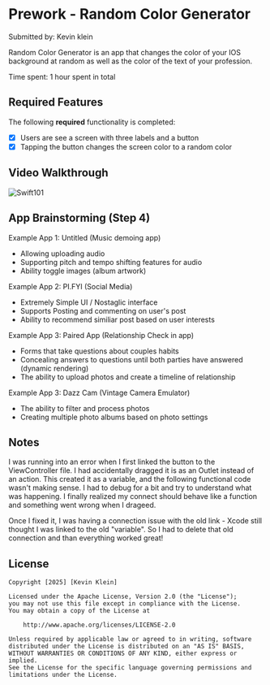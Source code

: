 # Prework - Random Color Generator

Submitted by: Kevin klein

Random Color Generator is an app that changes the color of your IOS background at random as well as the color of the text of your profession. 

Time spent: 1 hour spent in total

## Required Features

The following **required** functionality is completed:

- [x] Users are see a screen with three labels and a button
- [x] Tapping the button changes the screen color to a random color
 
## Video Walkthrough

![Swift101](https://github.com/user-attachments/assets/1b91d247-99a2-44d8-aa8e-63682fdbbafc)


## App Brainstorming (Step 4)

Example App 1: Untitled (Music demoing app)
- Allowing uploading audio 
- Supporting pitch and tempo shifting features for audio
- Ability toggle images (album artwork)

Example App 2: PI.FYI (Social Media)
- Extremely Simple UI / Nostaglic interface
- Supports Posting and commenting on user's post
- Ability to recommend similiar post based on user interests

Example App 3: Paired App (Relationship Check in app)
- Forms that take questions about couples habits
- Concealing answers to questions until both parties have answered (dynamic rendering)
- The ability to upload photos and create a timeline of relationship

Example App 3: Dazz Cam (Vintage Camera Emulator)
- The ability to filter and process photos
- Creating multiple photo albums based on photo settings 


## Notes

I was running into an error when I first linked the button to the ViewController file. I had accidentally dragged it is as an Outlet instead of an action. This created it as a variable, and the following functional code wasn't making sense. I had to debug for a bit and try to understand what was happening. I finally realized my connect should behave like a function and something went wrong when I drageed. 

Once I fixed it, I was having a connection issue with the old link - Xcode still thought I was linked to the old "variable". So I had to delete that old connection and than everything worked great! 

## License

    Copyright [2025] [Kevin Klein]

    Licensed under the Apache License, Version 2.0 (the "License");
    you may not use this file except in compliance with the License.
    You may obtain a copy of the License at

        http://www.apache.org/licenses/LICENSE-2.0

    Unless required by applicable law or agreed to in writing, software
    distributed under the License is distributed on an "AS IS" BASIS,
    WITHOUT WARRANTIES OR CONDITIONS OF ANY KIND, either express or implied.
    See the License for the specific language governing permissions and
    limitations under the License.

